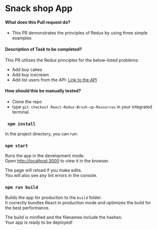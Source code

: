 # Snack shop App

#### What does this Pull request do?

- This PR demonstrates the principles of Redux by using three simple examples

#### Description of Task to be completed?

This PR utilizes the Redux principles for the below-listed problems:

- Add buy cakes
- Add buy icecream
- Add list users from the API: [Link to the API](https://jsonplaceholder.typicode.com/users)

#### How should this be manually tested?

- Clone the repo
- type `git checkout React-Redux-Brush-up-Resources` in your integrated terminal.

### ` npm install`

In the project directory, you can run:

### `npm start`

Runs the app in the development mode.\
Open [http://localhost:3000](http://localhost:3000) to view it in the browser.

The page will reload if you make edits.\
You will also see any lint errors in the console.

### `npm run build`

Builds the app for production to the `build` folder.\
It correctly bundles React in production mode and optimizes the build for the best performance.

The build is minified and the filenames include the hashes.\
Your app is ready to be deployed!
